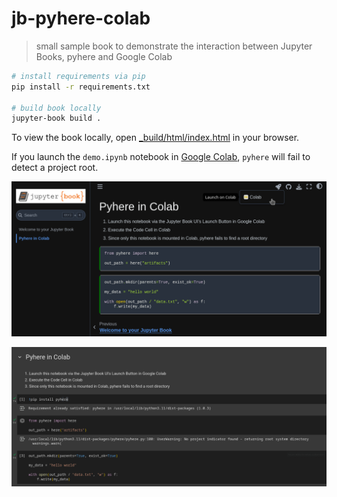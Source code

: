 # jb-pyhere-colab

> small sample book to demonstrate the interaction between Jupyter Books, pyhere and Google Colab

```sh
# install requirements via pip
pip install -r requirements.txt

# build book locally
jupyter-book build .
```

To view the book locally, open [_build/html/index.html](_build/html/index.html) in your browser.

If you launch the `demo.ipynb` notebook in [Google Colab](https://colab.research.google.com/github/chillerb/jb-colab-pyhere/blob/master/demo.ipynb), `pyhere` will fail to detect a project root.


![launch colab](figures/launch_on_colab.png)

![in colab](figures/colab.png)
